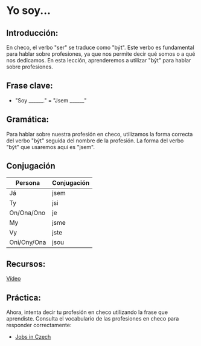 # Yo soy...

## Introducción:
En checo, el verbo "ser" se traduce como "být". Este verbo es fundamental para hablar sobre profesiones, ya que nos permite decir qué somos o a qué nos dedicamos. En esta lección, aprenderemos a utilizar "být" para hablar sobre profesiones.


## Frase clave:
- "Soy ______." = "Jsem ______"


## Gramática:
Para hablar sobre nuestra profesión en checo, utilizamos la forma correcta del verbo "být" seguida del nombre de la profesión. La forma del verbo "být" que usaremos aquí es "jsem".

## Conjugación

|Persona|Conjugación|
|-------|-----------|
|Já|jsem|
|Ty|jsi|
|On/Ona/Ono|je|
|My|jsme|
|Vy|jste|
|Oni/Ony/Ona|jsou|



## Recursos:

[Vídeo](https://www.youtube.com/watch?v=7LBCStUd6dY)

## Práctica:
Ahora, intenta decir tu profesión en checo utilizando la frase que aprendiste. Consulta el vocabulario de las profesiones en checo para responder correctamente:

- [Jobs in Czech](https://www.pinhok.com/kb/czech/603/60-jobs-in-czech/)
